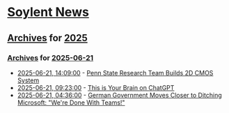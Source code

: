 # [Soylent News](../../../README.md)

## [Archives](../../index.md) for [2025](../index.md)

### [Archives](../../index.md) for [2025-06-21](index.md)

* [2025-06-21, 14:09:00](https://soylentnews.org/article.pl?sid=25/06/19/2351241&from=rss) - [Penn State Research Team Builds 2D CMOS System](https://soylentnews.org/article.pl?sid=25/06/19/2351241&from=rss)
* [2025-06-21, 09:23:00](https://soylentnews.org/article.pl?sid=25/06/19/2344222&from=rss) - [This is Your Brain on ChatGPT](https://soylentnews.org/article.pl?sid=25/06/19/2344222&from=rss)
* [2025-06-21, 04:36:00](https://soylentnews.org/article.pl?sid=25/06/19/2318221&from=rss) - [German Government Moves Closer to Ditching Microsoft: \"We're Done With Teams!\"](https://soylentnews.org/article.pl?sid=25/06/19/2318221&from=rss)
